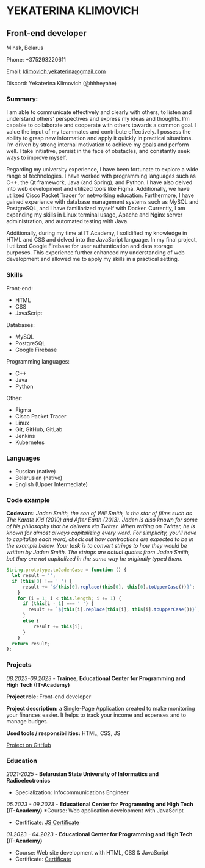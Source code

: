 # YEKATERINA KLIMOVICH
## Front-end developer
Minsk, Belarus

Phone: +375293220611

Email: klimovich.yekaterina@gmail.com

Discord: Yekaterina Klimovich (@hhheyahe)
### Summary:
I am able to communicate effectively and clearly with others, 
to listen and understand others’ perspectives and express my ideas and thoughts.
I’m capable to collaborate and cooperate with others towards a common goal. I value the input of my teammates and contribute effectively.
I possess the ability to grasp new information and apply it quickly in practical situations.
I’m driven by strong internal motivation to achieve my goals and perform well. I take initiative, persist in the 
face of obstacles, and constantly seek ways to improve myself.

Regarding my university experience, I have been fortunate to explore a wide range of 
technologies. I have worked with programming languages such as C++, the Qt 
framework, Java (and Spring), and Python. I have also delved into web development and utilized tools 
like Figma. Additionally, we have utilized Cisco Packet Tracer for networking education. 
Furthermore, I have gained experience with database management systems such as 
MySQL and PostgreSQL, and I have familiarized myself with Docker. Currently, I am 
expanding my skills in Linux terminal usage, Apache and Nginx server administration, and 
automated testing with Java.

Additionally, during my time at IT Academy, I solidified my knowledge in HTML and CSS 
and delved into the JavaScript language. In my final project, I utilized Google Firebase for 
user authentication and data storage purposes. This experience further enhanced my 
understanding of web development and allowed me to apply my skills in a practical 
setting.
### Skills 
Front-end:
* HTML
* CSS
* JavaScript

Databases:
* MySQL
* PostgreSQL
* Google Firebase

Programming languages:
* C++
* Java
* Python

Other:
* Figma
* Cisco Packet Tracer
* Linux
* Git, GitHub, GitLab
* Jenkins
* Kubernetes

### Languages 
* Russian (native)
* Belarusian (native)
* English (Upper Intermediate)

### Code example
**Codewars**: *Jaden Smith, the son of Will Smith, is the star of films such as The Karate Kid (2010) and After Earth (2013). Jaden is also known for some of his philosophy that he delivers via Twitter. When writing on Twitter, he is known for almost always capitalizing every word. For simplicity, you'll have to capitalize each word, check out how contractions are expected to be in the example below.*
*Your task is to convert strings to how they would be written by Jaden Smith. The strings are actual quotes from Jaden Smith, but they are not capitalized in the same way he originally typed them.*
```javascript
String.prototype.toJadenCase = function () {
  let result = '';
  if (this[0] !== ' ') {
      result += `${this[0].replace(this[0], this[0].toUpperCase())}`;
    }
    for (i = 1; i < this.length; i += 1) {
      if (this[i - 1] === ' ') {
        result += `${this[i].replace(this[i], this[i].toUpperCase())}`;
      }
      else {
          result += this[i];
      }
    }
  return result;
};
```
### Projects
*08.2023-09.2023* - **Trainee, Educational Center for Programming and High Tech (IT-Academy)**

**Project role:** Front-end developer

**Project description:**  a Single-Page Application created to make monitoring your finances 
easier. It helps to track your income and expenses and to manage budget.

**Used tools / responsibilities:** HTML, CSS, JS

[Project on GitHub](https://github.com/hhheyahe/MoneyWise)

### Education
*2021-2025* - **Belarusian State University of Informatics and Radioelectronics**
* Specialization: Infocommunications Engineer

*05.2023 - 09.2023* - **Educational Center for Programming and High Tech (IT-Academy)**
*Course: Web application development with JavaScript
* Certificate: [JS Certificate](https://github.com/hhheyahe/courses_certificates/blob/main/JS%20Certificate%20.pdf)

*01.2023 - 04.2023* - **Educational Center for Programming and High Tech (IT-Academy)**
* Course: Web site development with HTML, CSS & JavaScript
* Certificate: [Certificate](https://github.com/hhheyahe/courses_certificates/blob/main/certificate.pdf)